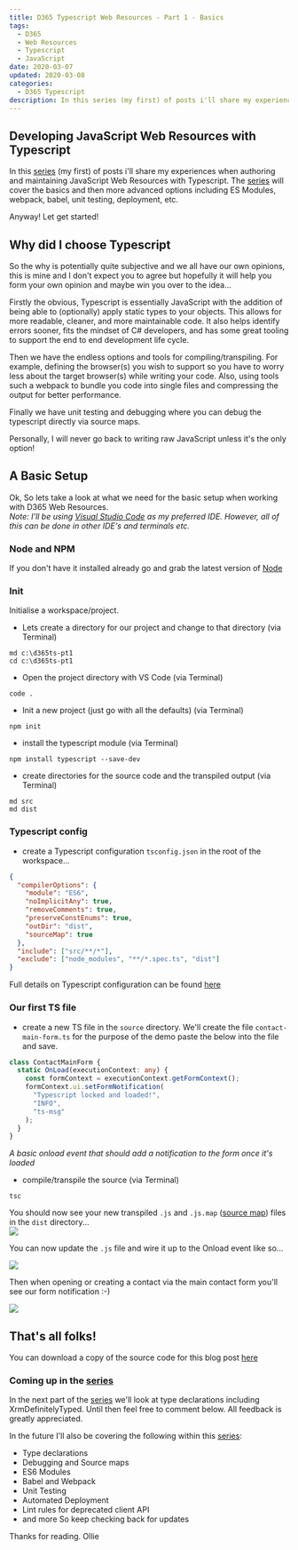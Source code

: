```yaml
---
title: D365 Typescript Web Resources - Part 1 - Basics
tags:
  - D365
  - Web Resources
  - Typescript
  - JavaScript
date: 2020-03-07
updated: 2020-03-08
categories:
  - D365 Typescript
description: In this series (my first) of posts i'll share my experiences when authoring and maintaining JavaScript Web Resources with Typescript. The series will cover the basics and then more advanced options including ES Modules, webpack, babel, unit testing, deployment, etc.
---
```


## Developing JavaScript Web Resources with Typescript

In this [series](/categories/D365-Typescript/) (my first) of posts i'll share my experiences when authoring and maintaining JavaScript Web Resources with Typescript. The [series](/categories/D365-Typescript/) will cover the basics and then more advanced options including ES Modules, webpack, babel, unit testing, deployment, etc.

Anyway! Let get started!

## Why did I choose Typescript

So the why is potentially quite subjective and we all have our own opinions, this is mine and I don't expect you to agree but hopefully it will help you form your own opinion and maybe win you over to the idea...

Firstly the obvious, Typescript is essentially JavaScript with the addition of being able to (optionally) apply static types to your objects. This allows for more readable, cleaner, and more maintainable code. It also helps identify errors sooner, fits the mindset of C# developers, and has some great tooling to support the end to end development life cycle.

Then we have the endless options and tools for compiling/transpiling. For example, defining the browser(s) you wish to support so you have to worry less about the target browser(s) while writing your code. Also, using tools such a webpack to bundle you code into single files and compressing the output for better performance.

Finally we have unit testing and debugging where you can debug the typescript directly via source maps.

Personally, I will never go back to writing raw JavaScript unless it's the only option!

## A Basic Setup

Ok, So lets take a look at what we need for the basic setup when working with D365 Web Resources.  
_Note: I'll be using [Visual Studio Code](https://code.visualstudio.com/) as my preferred IDE. However, all of this can be done in other IDE's and terminals etc._

### Node and NPM

If you don't have it installed already go and grab the latest version of [Node](https://nodejs.org/)

### Init

Initialise a workspace/project.

- Lets create a directory for our project and change to that directory (via Terminal)

```
md c:\d365ts-pt1
cd c:\d365ts-pt1
```

- Open the project directory with VS Code (via Terminal)

```
code .
```

- Init a new project (just go with all the defaults) (via Terminal)

```
npm init
```

- install the typescript module (via Terminal)

```
npm install typescript --save-dev
```

- create directories for the source code and the transpiled output (via Terminal)

```
md src
md dist
```

### Typescript config

- create a Typescript configuration `tsconfig.json` in the root of the workspace...

```json
{
  "compilerOptions": {
    "module": "ES6",
    "noImplicitAny": true,
    "removeComments": true,
    "preserveConstEnums": true,
    "outDir": "dist",
    "sourceMap": true
  },
  "include": ["src/**/*"],
  "exclude": ["node_modules", "**/*.spec.ts", "dist"]
}
```

Full details on Typescript configuration can be found [here](https://www.typescriptlang.org/docs/handbook/tsconfig-json.html)

### Our first TS file

- create a new TS file in the `source` directory. We'll create the file `contact-main-form.ts` for the purpose of the demo paste the below into the file and save.

```typescript
class ContactMainForm {
  static OnLoad(executionContext: any) {
    const formContext = executionContext.getFormContext();
    formContext.ui.setFormNotification(
      "Typescript locked and loaded!",
      "INFO",
      "ts-msg"
    );
  }
}
```

_A basic onload event that should add a notification to the form once it's loaded_

- compile/transpile the source (via Terminal)

```
tsc
```

You should now see your new transpiled `.js` and `.js.map` ([source map](https://developer.mozilla.org/en-US/docs/Tools/Debugger/How_to/Use_a_source_map)) files in the `dist` directory...  
![](files1.png)

You can now update the `.js` file and wire it up to the Onload event like so...

![](form-event.png)

Then when opening or creating a contact via the main contact form you'll see our form notification :-)

![](formnotification.png)

## That's all folks!

You can download a copy of the source code for this blog post [here](d365ts-pt1.zip)

### Coming up in the [series](/categories/D365-Typescript/)

In the next part of the [series](/categories/D365-Typescript/) we'll look at type declarations including XrmDefinitelyTyped. Until then feel free to comment below. All feedback is greatly appreciated.

In the future I'll also be covering the following within this [series](/categories/D365-Typescript/):

- Type declarations
- Debugging and Source maps
- ES6 Modules
- Babel and Webpack
- Unit Testing
- Automated Deployment
- Lint rules for deprecated client API
- and more
  So keep checking back for updates

Thanks for reading.
Ollie
